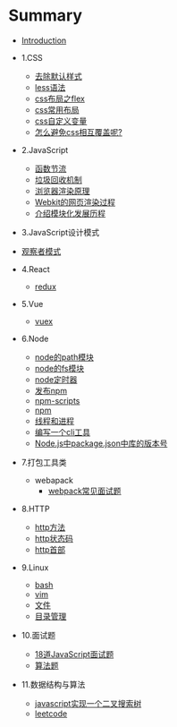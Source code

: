 # Summary

*  [Introduction](README.md)

*  1.CSS
    * [去除默认样式](CSS/去除默认样式.md)
    * [less语法](CSS/less语法.md)
    * [css布局之flex](CSS/css布局之flex.md)
    * [css常用布局](CSS/css常用布局.md)
    * [css自定义变量](CSS/css-variable.md)
    * [怎么避免css相互覆盖呢?](CSS/cssModule.md)
    
* 2.JavaScript
   * [函数节流](JavaScript/FunctionThrottling.md)
   * [垃圾回收机制](JavaScript/javascript垃圾回收机制.md)
   * [浏览器渲染原理](Webkit/浏览器渲染原理.md)
   * [Webkit的网页渲染过程](Webkit/webkit.md)
   * [介绍模块化发展历程](JavaScript/module.md)

* 3.JavaScript设计模式
 * [观察者模式](JavaScript设计模式/观察者模式.md)

* 4.React
    * [redux](React/redux.md)
* 5.Vue
    * [vuex](vue/vuex.md)
* 6.Node
   * [node的path模块](node/node-path.md)
   * [node的fs模块](node/node-fs.md)
   * [node定时器](node/node定时器.md)
   * [发布npm](node/npm-publish.md)
   * [npm-scripts](node/npm-scripts.md)
   * [npm](node/npm.md)
   * [线程和进程](node/线程和进程.md)
   * [编写一个cli工具](node/编写一个cli工具.md)
   * [Node.js中package.json中库的版本号](node/npm-package-version.md)
* 7.打包工具类
    * webapack
       * [webpack常见面试题](tool/webpack/webpack常见面试题.md)
* 8.HTTP
   * [http方法](HTTP/http方法.md)
   * [http状态码](HTTP/http状态码.md)
   * [http首部](HTTP/http首部.md)
* 9.Linux
   * [bash](linux/bash.md)
   * [vim](linux/vim.md)
   * [文件](linux/文件.md)
   * [目录管理](linux/目录管理.md)

* 10.面试题
   * [18道JavaScript面试题](面试题/18道js笔试题.md)
   * [算法题](面试题/interiview.md)
* 11.数据结构与算法
   * [javascript实现一个二叉搜索树](数据结构与算法/binarySearchTree.md)
   * [leetcode](https://github.com/funnycoderstar/leetcode/issues)

